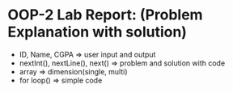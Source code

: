 # OOP-2 Lab Report: (Problem Explanation with solution)

- ID, Name, CGPA => user input and output
- nextInt(), nextLine(), next()  => problem and solution with code
- array => dimension(single, multi)
- for loop() => simple code

